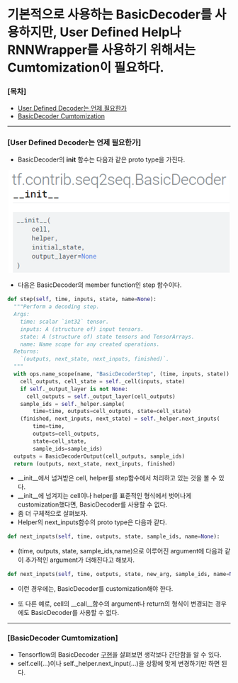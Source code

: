 # 기본적으로 사용하는 BasicDecoder를 사용하지만, User Defined Help나 RNNWrapper를 사용하기 위해서는 Cumtomization이 필요하다.

### [목차]
* [User Defined Decoder는 언제 필요한가](#User-Defined-Decoder는-언제-필요한가)
* [BasicDecoder Cumtomization](#BasicDecoder-Cumtomization)

---


### [User Defined Decoder는 언제 필요한가]
* BasicDecoder의 __init__ 함수는 다음과 같은 proto type을 가진다.
<p align="center"><img width="500" src="BasicDecoder.png" />  </p>

* 다음은 BasicDecoder의 member function인 step 함수이다.
```python
def step(self, time, inputs, state, name=None):
  """Perform a decoding step.
  Args:
    time: scalar `int32` tensor.
    inputs: A (structure of) input tensors.
    state: A (structure of) state tensors and TensorArrays.
    name: Name scope for any created operations.
  Returns:
    `(outputs, next_state, next_inputs, finished)`.
  """
  with ops.name_scope(name, "BasicDecoderStep", (time, inputs, state)):
    cell_outputs, cell_state = self._cell(inputs, state)
    if self._output_layer is not None:
      cell_outputs = self._output_layer(cell_outputs)
    sample_ids = self._helper.sample(
        time=time, outputs=cell_outputs, state=cell_state)
    (finished, next_inputs, next_state) = self._helper.next_inputs(
        time=time,
        outputs=cell_outputs,
        state=cell_state,
        sample_ids=sample_ids)
  outputs = BasicDecoderOutput(cell_outputs, sample_ids)
  return (outputs, next_state, next_inputs, finished)
```

* __init__에서 넘겨받은 cell, helper를 step함수에서 처리하고 있는 것을 볼 수 있다.
* __init__에 넘겨지는 cell이나 helper를 표준적인 형식에서 벗어나게 customization했다면, BasicDecoder를 사용할 수 없다.
* 좀 더 구체적으로 살펴보자.
* Helper의 next_inputs함수의 proto type은 다음과 같다.
```python
def next_inputs(self, time, outputs, state, sample_ids, name=None):
```
* (time, outputs, state, sample_ids,name)으로 이루어진 argument에 다음과 같이 추가적인 argument가 더해진다고 해보자.
```python
def next_inputs(self, time, outputs, state, new_arg, sample_ids, name=None):
```
* 이런 경우에는, BasicDecoder를 customization해야 한다.

* 또 다른 예로, cell의 __call__함수의 argument나 return의 형식이 변경되는 경우에도 BasicDecoder를 사용할 수 없다.

---


### [BasicDecoder Cumtomization]
* Tensorflow의 BasicDecoder [구현](https://github.com/tensorflow/tensorflow/blob/r1.12/tensorflow/contrib/seq2seq/python/ops/basic_decoder.py)을 살펴보면 생각보다 간단함을 알 수 있다.
* self.cell(...)이나 self._helper.next_input(...)을 상황에 맞게 변경하기만 하면 된다.
